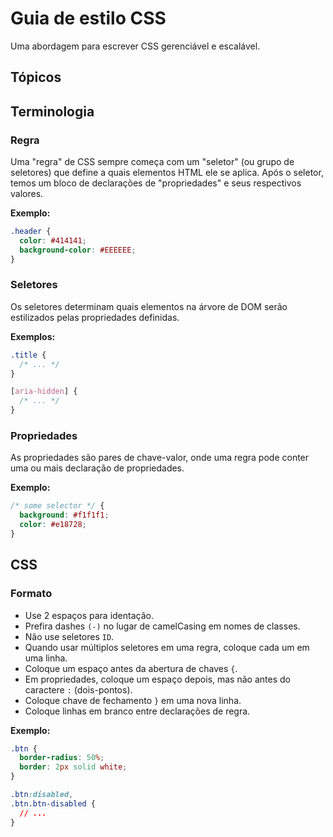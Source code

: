 # Guia de estilo CSS

Uma abordagem para escrever CSS gerenciável e escalável.

## Tópicos

## Terminologia

### Regra

Uma "regra" de CSS sempre começa com um "seletor" (ou grupo de seletores) que define a quais elementos HTML ele se aplica. Após o seletor, temos um bloco de declarações de "propriedades" e seus respectivos valores.

**Exemplo:**

```css
.header {
  color: #414141;               
  background-color: #EEEEEE;   
}
```

### Seletores

Os seletores determinam quais elementos na árvore de DOM serão estilizados pelas propriedades definidas.

**Exemplos:**

```css
.title {
  /* ... */
}

[aria-hidden] {
  /* ... */
}
```

### Propriedades

As propriedades são pares de chave-valor, onde uma regra pode conter uma ou mais declaração de propriedades.

**Exemplo:**

```css
/* some selector */ {
  background: #f1f1f1;
  color: #e18728;
}
```

## CSS

### Formato

- Use 2 espaços para identação.
- Prefira dashes `(-)` no lugar de camelCasing em nomes de classes.
- Não use seletores `ID`.
- Quando usar múltiplos seletores em uma regra, coloque cada um em uma linha.
- Coloque um espaço antes da abertura de chaves `{`.
- Em propriedades, coloque um espaço depois, mas não antes do caractere `:` (dois-pontos).
- Coloque chave de fechamento `}` em uma nova linha.
- Coloque linhas em branco entre declarações de regra.

**Exemplo:**

```css
.btn {
  border-radius: 50%;
  border: 2px solid white;
}

.btn:disabled,
.btn.btn-disabled {
  // ...
}
```
